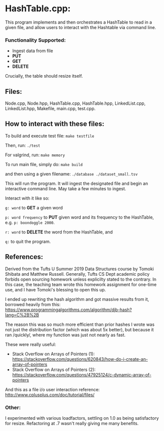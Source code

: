 # HashTable.cpp:
This program implements and then orchestrates a HashTable to read in a given file, and allow users to interact with the Hashtable via command line.

### Functionality Supported:
- Ingest data from file
- **PUT**
- **GET**
- **DELETE**

Crucially, the table should resize itself.

## Files:
Node.cpp, Node.hpp, HashTable.cpp, HashTable.hpp, LinkedList.cpp, LinkedList.hpp, Makefile, main.cpp, test.cpp.

## How to interact with these files:
To build and execute test file:
`make testfile`

Then, run:
`./test`

For valgrind, run:
`make memory`

To run main file, simply do:
`make build`

and then using a given filename:
`./database ./dataset_small.tsv`

This will run the program. It will ingest the designated file and begin an interactive command line. May take a few minutes to ingest.

Interact with it like so:

`g: word` to **GET** a given word

`p: word frequency` to **PUT** given word and its frequency to the HashTable, e.g. `p: boondoggle 2000`.

`r: word` to **DELETE** the word from the HashTable, and

`q:` to quit the program.


## References:
Derived from the Tufts U Summer 2019 Data Structures course by Tomoki Shibata and Matthew Russell.
Generally, Tufts CS Dept academic policy forbids open sourcing homework unless explicilty stated to the contrary. In this case, the teaching team wrote this homework assignment for one-time use, and I have Tomoki's blessing to open this up. 

I ended up rewriting the hash algorithm and got massive results from it, borrowed heavily from this:
https://www.programmingalgorithms.com/algorithm/djb-hash?lang=C%2B%2B

The reason this was so much more efficient than prior hashes I wrote was not just the distribution factor (which was about 5x better), but because it ran /quickly/, where my function was just not nearly as fast.

These were really useful:
- Stack Overflow on Arrays of Pointers (1): https://stackoverflow.com/questions/620843/how-do-i-create-an-array-of-pointers
- Stack Overflow on Arrays of Pointers (2): https://stackoverflow.com/questions/47925124/c-dynamic-array-of-pointers

And this as a file i/o user interaction reference:
http://www.cplusplus.com/doc/tutorial/files/


### Other:
I experimented with various loadfactors, settling on 1.0 as being satisfactory for resize. Refactoring at .7 wasn't really giving me many benefits.
